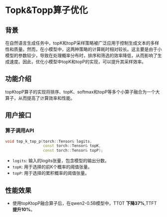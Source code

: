 # Topk&Topp算子优化

## 背景
在自然语言生成任务中，topK和topP采样策略被广泛应用于控制生成文本的多样性和质量。然而，在小模型中，这两种策略的计算耗时相对较长。这主要是由于小模型的参数较少，导致在处理概率分布时，排序和筛选的效率降低，从而影响了生成速度。因此，优化小模型中topK和topP的实现，可以提升其采样效率。


## 功能介绍

topKtopP算子的实现将排序、topK、softmax和topP等多个小算子融合为一个大算子，从而提高了计算效率和性能。


## 用户接口
### 算子调用API
```c++
void top_k_top_p(torch::Tensor& logits,
                 const torch::Tensor& topK,
                 const torch::Tensor& topP);
```

- `logits`: 输入的logits张量，包含模型的输出分数。
- `topK`: 用于选择的前K个概率的阈值张量。
- `topP`: 用于选择的累积概率的阈值张量。


## 性能效果

* 使用topKtopP融合算子后，在qwen2-0.5B模型中，TTOT **下降37%**,TTFT **提升10%**。
